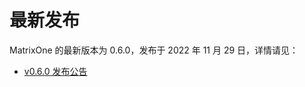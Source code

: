 # **最新发布**

MatrixOne 的最新版本为 0.6.0，发布于 2022 年 11 月 29 日，详情请见：  

* [v0.6.0 发布公告](../Release-Notes/v0.6.0.md)
